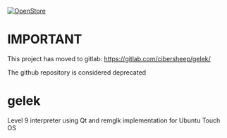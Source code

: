 [![OpenStore](https://img.shields.io/badge/Install%20from-OpenStore-000000.svg)](https://open-store.io/app/gelek.cibersheep)

# IMPORTANT
This project has moved to gitlab: https://gitlab.com/cibersheep/gelek/

The github repository is considered deprecated


# gelek
Level 9 interpreter using Qt and remglk implementation for Ubuntu Touch OS
